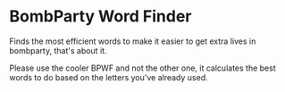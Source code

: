 # BombParty Word Finder

Finds the most efficient words to make it easier to get extra lives in bombparty, that's about it.

Please use the cooler BPWF and not the other one, it calculates the best words to do based on the letters you've already used.